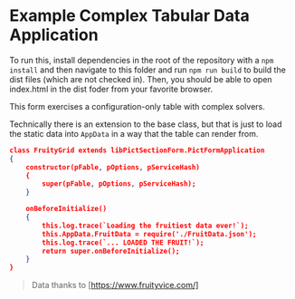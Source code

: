 # Example Complex Tabular Data Application

To run this, install dependencies in the root of the repository with a `npm install`
and then navigate to this folder and run `npm run build` to build the dist files
(which are not checked in).  Then, you should be able to open index.html in the dist
foder from your favorite browser.

This form exercises a configuration-only table with complex solvers.

Technically there is an extension to the base class, but that is just to load the
static data into `AppData` in a way that the table can render from.

```json
class FruityGrid extends libPictSectionForm.PictFormApplication
{
	constructor(pFable, pOptions, pServiceHash)
	{
		super(pFable, pOptions, pServiceHash);
	}

	onBeforeInitialize()
	{
		this.log.trace(`Loading the fruitiest data ever!`);
		this.AppData.FruitData = require('./FruitData.json');
		this.log.trace(`... LOADED THE FRUIT!`);
		return super.onBeforeInitialize();
	}
}
```

> Data thanks to [https://www.fruityvice.com/]
